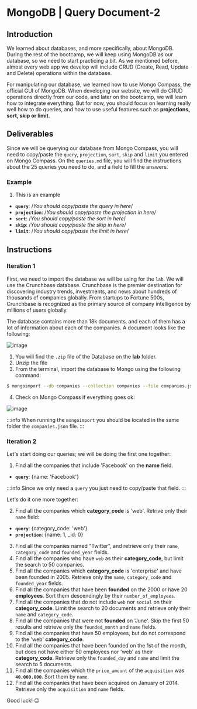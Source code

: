 
# MongoDB | Query Document-2

## Introduction

We learned about databases, and more specifically, about MongoDB. During the rest of the bootcamp, we will keep using MongoDB as our database, so we need to start practicing a bit. As we mentioned before, almost every web app we develop will include CRUD (Create, Read, Update and Delete) operations within the database. 

For manipulating our database, we learned how to use Mongo Compass, the official GUI of MongoDB. When developing our website, we will do CRUD operations directly from our code, and later on the bootcamp, we will learn how to integrate everything. But for now, you should focus on learning really well how to do queries, and how to use useful features such as **projections, sort, skip or limit**.


## Deliverables

Since we will be querying our database from Mongo Compass, you will need to copy/paste the `query`, `projection`, `sort`, `skip` and `limit` you entered on Mongo Compass. On the `queries.md` file, you will find the instructions about the 25 queries you need to do, and a field to fill the answers.

### Example 

1. This is an example
 - **`query`**: /*You should copy/paste the query in here*/
 - **`projection`**: /*You should copy/paste the projection in here*/
 - **`sort`**: /*You should copy/paste the sort in here*/
 - **`skip`**: /*You should copy/paste the skip in here*/
 - **`limit`**: /*You should copy/paste the limit in here*/

## Instructions

### Iteration 1

First, we need to import the database we will be using for the `lab`. We will use the Crunchbase database. Crunchbase is the premier destination for discovering industry trends, investments, and news about hundreds of thousands of companies globally. From startups to Fortune 500s, Crunchbase is recognized as the primary source of company intelligence by millions of users globally.

The database contains more than 18k documents, and each of them has a lot of information about each of the companies. A document looks like the following:

![image](https://user-images.githubusercontent.com/23629340/36494916-d6db1770-1733-11e8-903e-5119b3c1b688.png)

1. You will find the `.zip` file of the Database on the **lab** folder.
2. Unzip the file
3. From the terminal, import the database to Mongo using the following command:
```bash
$ mongoimport --db companies --collection companies --file companies.json
```
4. Check on Mongo Compass if everything goes ok:

![image](https://user-images.githubusercontent.com/23629340/36534191-1f1bc5ec-17c6-11e8-9463-4945679b98c0.png)

:::info
When running the `mongoimport` you should be located in the same folder the `companies.json` file.
:::

### Iteration 2

Let's start doing our queries; we will be doing the first one together:

1. Find all the companies that include 'Facebook' on the **name** field.

 - **`query`**: {name: 'Facebook'}

:::info
Since we only need a `query` you just need to copy/paste that field.
:::

Let's do it one more together:

2. Find all the companies which **category_code** is 'web'. Retrive only their `name` field:

 - **`query`**: {category_code: 'web'}
 - **`projection`**: {name: 1, _id: 0}

3. Find all the companies named "Twitter", and retrieve only their `name`, `category_code` and `founded_year` fields.
4. Find all the companies who have `web` as their **category_code**, but limit the search to 50 companies.
5. Find all the companies which **category_code** is 'enterprise' and have been founded in 2005. Retrieve only the `name`, `category_code` and `founded_year` fields.
6. Find all the companies that have been **founded** on the 2000 or have 20 **employees**. Sort them descendingly by their `number_of_employees`.
7. Find all the companies that do not include `web` nor `social` on their **category_code**. Limit the search to 20 documents and retrieve only their `name` and `category_code`.
8. Find all the companies that were not **founded** on 'June'. Skip the first 50 results and retrieve only the `founded_month` and `name` fields.
9. Find all the companies that have 50 employees, but do not correspond to the 'web' **category_code**. 
10. Find all the companies that have been founded on the 1st of the month, but does not have either 50 employees nor 'web' as their **category_code**. Retrieve only the `founded_day` and `name` and limit the search to 5 documents.
11. Find all the companies which the `price_amount` of the `acquisition` was **`40.000.000`**. Sort them by `name`.
12. Find all the companies that have been acquired on January of 2014. Retrieve only the `acquisition` and `name` fields.


Good luck! :wink:



